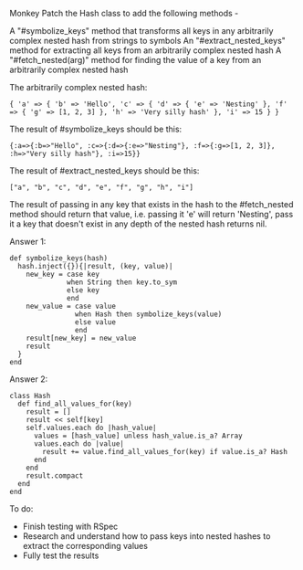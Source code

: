 Monkey Patch the Hash class to add the following methods -

A "#symbolize_keys" method that transforms all keys in any arbitrarily complex nested hash from strings to symbols
An "#extract_nested_keys" method for extracting all keys from an arbitrarily complex nested hash
A "#fetch_nested(arg)" method for finding the value of a key from an arbitrarily complex nested hash

The arbitrarily complex nested hash:
```
{ 'a' => { 'b' => 'Hello', 'c' => { 'd' => { 'e' => 'Nesting' }, 'f' => { 'g' => [1, 2, 3] }, 'h' => 'Very silly hash' }, 'i' => 15 } }
```
The result of #symbolize_keys should be this: 
```
{:a=>{:b=>"Hello", :c=>{:d=>{:e=>"Nesting"}, :f=>{:g=>[1, 2, 3]}, :h=>"Very silly hash"}, :i=>15}}
```
The result of #extract_nested_keys should be this: 
```
["a", "b", "c", "d", "e", "f", "g", "h", "i"]
```

The result of passing in any key that exists in the hash to the #fetch_nested method should return that value, 
i.e. passing it 'e' will return 'Nesting', pass it a key that doesn't exist in any depth of the nested hash returns nil.


Answer 1: 

```
def symbolize_keys(hash)
  hash.inject({}){|result, (key, value)|
    new_key = case key
              when String then key.to_sym
              else key
              end
    new_value = case value
                when Hash then symbolize_keys(value)
                else value
                end
    result[new_key] = new_value
    result
  }
end
```
Answer 2:

```
class Hash
  def find_all_values_for(key)
    result = []
    result << self[key]
    self.values.each do |hash_value|
      values = [hash_value] unless hash_value.is_a? Array
      values.each do |value|
        result += value.find_all_values_for(key) if value.is_a? Hash
      end
    end
    result.compact
  end
end
```

To do: 

 + Finish testing with RSpec
 + Research and understand how to pass keys into nested hashes to extract the corresponding values
 + Fully test the results
 